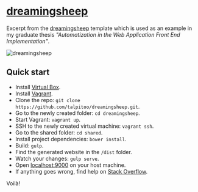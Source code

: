 # [dreamingsheep](http://dreamingsheep.net/)

Excerpt from the [dreamingsheep](http://dreamingsheep.net/) template which is used as an example in my graduate thesis _"Automatization in the Web Application Front End Implementation"_.

![dreamingsheep](http://dreamingsheep.net/images/cover1200x630.png "dreamingsheep")


## Quick start

* Install [Virtual Box](https://www.virtualbox.org/).
* Install [Vagrant](https://www.vagrantup.com/).
* Clone the repo: `git clone https://github.com/talpitoo/dreamingsheep.git`.
* Go to the newly created folder: `cd dreamingsheep`.
* Start Vagrant: `vagrant up`.
* SSH to the newly created virtual machine: `vagrant ssh`.
* Go to the shared folder: `cd shared`.
* Install project dependencies: `bower install`.
* Build: `gulp`.
* Find the generated website in the `/dist` folder.
* Watch your changes: `gulp serve`.
* Open [localhost:9000](http://localhost:9000) on your host machine.
* If anything goes wrong, find help on [Stack Overflow](http://stackoverflow.com/).

Voilà!
